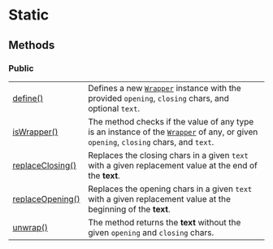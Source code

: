 # Static

## Methods

### Public

|                                               |                                                                                                                                                          |
| --------------------------------------------- | -------------------------------------------------------------------------------------------------------------------------------------------------------- |
| [define()](methods/define.md)                 | Defines a new [`Wrapper`](../description.md) instance with the provided `opening`, `closing` chars, and optional `text`.                                 |
| [isWrapper()](methods/iswrapper.md)           | The method checks if the value of any type is an instance of the [`Wrapper`](../description.md) of any, or given `opening`, `closing` chars, and `text`. |
| [replaceClosing()](methods/replaceclosing.md) | Replaces the closing chars in a given `text` with a given replacement value at the end of the **text**.                                                  |
| [replaceOpening()](methods/replaceopening.md) | Replaces the opening chars in a given `text` with a given replacement value at the beginning of the **text**.                                            |
| [unwrap()](methods/unwrap.md)                 | The method returns the **text** without the given `opening` and `closing` chars.                                                                         |
